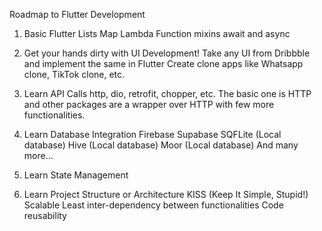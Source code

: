 Roadmap to Flutter Development

1. Basic Flutter
   Lists
   Map
   Lambda Function
   mixins
   await and async

2. Get your hands dirty with UI Development!
   Take any UI from Dribbble and implement the same in Flutter
   Create clone apps like Whatsapp clone, TikTok clone, etc.

3. Learn API Calls
   http, dio, retrofit, chopper, etc. The basic one is HTTP and other packages are a wrapper over HTTP with few more functionalities.

4. Learn Database Integration
   Firebase
   Supabase
   SQFLite (Local database)
   Hive (Local database)
   Moor (Local database)
   And many more…

5. Learn State Management

6. Learn Project Structure or Architecture
   KISS (Keep It Simple, Stupid!)
   Scalable
   Least inter-dependency between functionalities
   Code reusability
